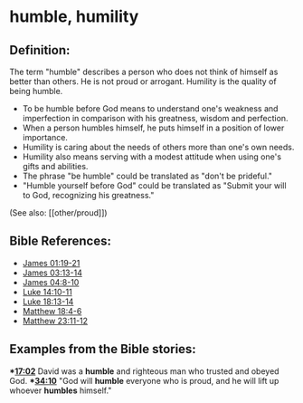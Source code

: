 # humble, humility #

## Definition: ##

The term "humble" describes a person who does not think of himself as better than others. He is not proud or arrogant. Humility is the quality of being humble.

* To be humble before God means to understand one's weakness and imperfection in comparison with his greatness, wisdom and perfection.
* When a person humbles himself, he puts himself in a position of lower importance.
* Humility is caring about the needs of others more than one's own needs.
* Humility also means serving with a modest attitude when using one's gifts and abilities.
* The phrase "be humble" could be translated as "don't be prideful."
* "Humble yourself before God" could be translated as "Submit your will to God, recognizing his greatness."

(See also: [[other/proud]])

## Bible References: ##

* [James 01:19-21](en/tn/jas/help/01/19)
* [James 03:13-14](en/tn/jas/help/03/13)
* [James 04:8-10](en/tn/jas/help/04/08)
* [Luke 14:10-11](en/tn/luk/help/14/10)
* [Luke 18:13-14](en/tn/luk/help/18/13)
* [Matthew 18:4-6](en/tn/mat/help/18/04)
* [Matthew 23:11-12](en/tn/mat/help/23/11)

## Examples from the Bible stories: ##

  __*[17:02](en/tn/obs/help/17/02)__ David was a __humble__ and righteous man who trusted and obeyed God.
  __*[34:10](en/tn/obs/help/34/10)__ "God will __humble__ everyone who is proud, and he will lift up whoever __humbles__ himself."